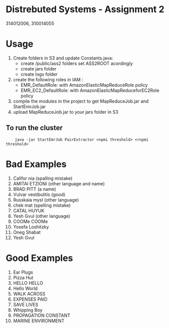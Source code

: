 # Distrebuted Systems - Assignment 2
314012006, 310014055
# Usage
1. Create folders in S3 and update Constants.java:
    - create /public/ass2 folders set ASS2ROOT acordingly
    - create jars folder 
    - create logs folder
2. create the following roles in IAM : 
    - EMR_DefaultRole: with AmazonElasticMapReduceRole policy
    - EMR_EC2_DefaultRole: with AmazonElasticMapReduceforEC2Role  policy
3. compile the modules in the project to get MapReduceJob.jar and StartEmrJob.jar
4. upload MapReduceJob.jar to your jars folder in S3
  ## To run the cluster
```
    java -jar StartEmrJob PairExtractor <npmi threshold> <rnpmi threshold>
```
# Bad Examples
1. Califor nia (spalling mistake)
2. AMITAI ETZIONI (other language and name)
3. BRAD PITT (a name)
4. Vulvar vestibulitis (good)
5. Russkaia mysl (other language)
6. chek mat (spelling mistake)
7. CATAL HUYUK
8. Yesh Gvul (other language)
9. COOMe COOMe
10. Yosefa Loshitzky
11. Oneg Shabat
12. Yesh Gvul

# Good Examples
1. Ear Plugs
2. Pizza Hut
3. HELLO HELLO
4. Hello World
5. WALK ACROSS
6. EXPENSES PAID
7. SAVE LIVES 
8. Whipping Boy
9. PROPAGATION CONSTANT
10. MARINE ENVIRONMENT
